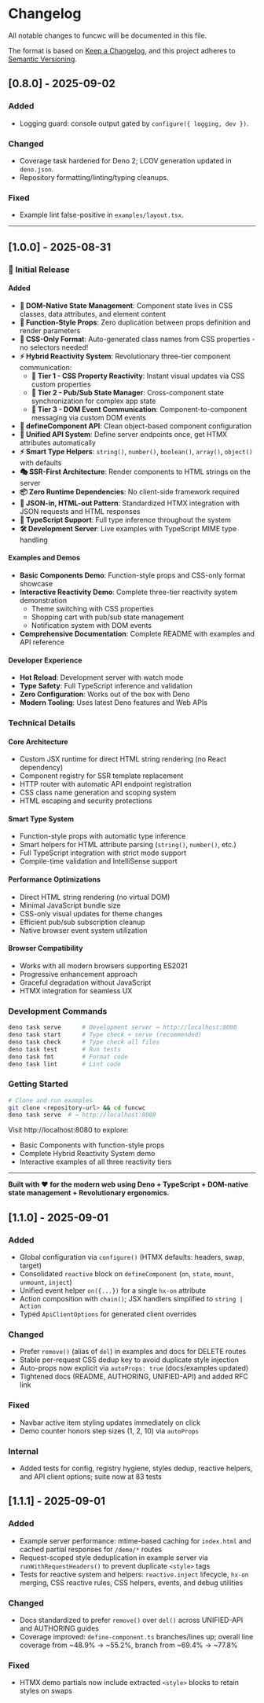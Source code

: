 # Changelog

All notable changes to funcwc will be documented in this file.

The format is based on [Keep a Changelog](https://keepachangelog.com/en/1.0.0/),
and this project adheres to
[Semantic Versioning](https://semver.org/spec/v2.0.0.html).

## [0.8.0] - 2025-09-02

### Added

- Logging guard: console output gated by `configure({ logging, dev })`.

### Changed

- Coverage task hardened for Deno 2; LCOV generation updated in `deno.json`.
- Repository formatting/linting/typing cleanups.

### Fixed

- Example lint false-positive in `examples/layout.tsx`.

---

## [1.0.0] - 2025-08-31

### 🎉 Initial Release

#### Added

- **🎯 DOM-Native State Management**: Component state lives in CSS classes, data
  attributes, and element content
- **🚀 Function-Style Props**: Zero duplication between props definition and
  render parameters
- **🎨 CSS-Only Format**: Auto-generated class names from CSS properties - no
  selectors needed!
- **⚡ Hybrid Reactivity System**: Revolutionary three-tier component
  communication:
  - **🎨 Tier 1 - CSS Property Reactivity**: Instant visual updates via CSS
    custom properties
  - **📡 Tier 2 - Pub/Sub State Manager**: Cross-component state synchronization
    for complex app state
  - **🔔 Tier 3 - DOM Event Communication**: Component-to-component messaging
    via custom DOM events
- **🔧 defineComponent API**: Clean object-based component configuration
- **🔄 Unified API System**: Define server endpoints once, get HTMX attributes
  automatically
- **⚡ Smart Type Helpers**: `string()`, `number()`, `boolean()`, `array()`,
  `object()` with defaults
- **🎭 SSR-First Architecture**: Render components to HTML strings on the server
- **📦 Zero Runtime Dependencies**: No client-side framework required
- **🧾 JSON-in, HTML-out Pattern**: Standardized HTMX integration with JSON
  requests and HTML responses
- **🔧 TypeScript Support**: Full type inference throughout the system
- **🛠 Development Server**: Live examples with TypeScript MIME type handling

#### Examples and Demos

- **Basic Components Demo**: Function-style props and CSS-only format showcase
- **Interactive Reactivity Demo**: Complete three-tier reactivity system
  demonstration
  - Theme switching with CSS properties
  - Shopping cart with pub/sub state management
  - Notification system with DOM events
- **Comprehensive Documentation**: Complete README with examples and API
  reference

#### Developer Experience

- **Hot Reload**: Development server with watch mode
- **Type Safety**: Full TypeScript inference and validation
- **Zero Configuration**: Works out of the box with Deno
- **Modern Tooling**: Uses latest Deno features and Web APIs

### Technical Details

#### Core Architecture

- Custom JSX runtime for direct HTML string rendering (no React dependency)
- Component registry for SSR template replacement
- HTTP router with automatic API endpoint registration
- CSS class name generation and scoping system
- HTML escaping and security protections

#### Smart Type System

- Function-style props with automatic type inference
- Smart helpers for HTML attribute parsing (`string()`, `number()`, etc.)
- Full TypeScript integration with strict mode support
- Compile-time validation and IntelliSense support

#### Performance Optimizations

- Direct HTML string rendering (no virtual DOM)
- Minimal JavaScript bundle size
- CSS-only visual updates for theme changes
- Efficient pub/sub subscription cleanup
- Native browser event system utilization

#### Browser Compatibility

- Works with all modern browsers supporting ES2021
- Progressive enhancement approach
- Graceful degradation without JavaScript
- HTMX integration for seamless UX

### Development Commands

```bash
deno task serve      # Development server → http://localhost:8080
deno task start      # Type check + serve (recommended)
deno task check      # Type check all files  
deno task test       # Run tests
deno task fmt        # Format code
deno task lint       # Lint code
```

### Getting Started

```bash
# Clone and run examples
git clone <repository-url> && cd funcwc
deno task serve  # → http://localhost:8080
```

Visit http://localhost:8080 to explore:

- Basic Components with function-style props
- Complete Hybrid Reactivity System demo
- Interactive examples of all three reactivity tiers

---

**Built with ❤️ for the modern web using Deno + TypeScript + DOM-native state
management + Revolutionary ergonomics.**

## [1.1.0] - 2025-09-01

### Added

- Global configuration via `configure()` (HTMX defaults: headers, swap, target)
- Consolidated `reactive` block on `defineComponent` (`on`, `state`, `mount`,
  `unmount`, `inject`)
- Unified event helper `on({...})` for a single `hx-on` attribute
- Action composition with `chain()`; JSX handlers simplified to
  `string | Action`
- Typed `ApiClientOptions` for generated client overrides

### Changed

- Prefer `remove()` (alias of `del`) in examples and docs for DELETE routes
- Stable per-request CSS dedup key to avoid duplicate style injection
- Auto-props now explicit via `autoProps: true` (docs/examples updated)
- Tightened docs (README, AUTHORING, UNIFIED-API) and added RFC link

### Fixed

- Navbar active item styling updates immediately on click
- Demo counter honors step sizes (1, 2, 10) via `autoProps`

### Internal

- Added tests for config, registry hygiene, styles dedup, reactive helpers, and
  API client options; suite now at 83 tests

## [1.1.1] - 2025-09-01

### Added

- Example server performance: mtime-based caching for `index.html` and cached
  partial responses for `/demo/*` routes
- Request-scoped style deduplication in example server via
  `runWithRequestHeaders()` to prevent duplicate `<style>` tags
- Tests for reactive system and helpers: `reactive.inject` lifecycle, `hx-on`
  merging, CSS reactive rules, CSS helpers, events, and debug utilities

### Changed

- Docs standardized to prefer `remove()` over `del()` across UNIFIED-API and
  AUTHORING guides
- Coverage improved: `define-component.ts` branches/lines up; overall line
  coverage from ~48.9% → ~55.2%, branch from ~69.4% → ~77.8%

### Fixed

- HTMX demo partials now include extracted `<style>` blocks to retain styles on
  swaps
